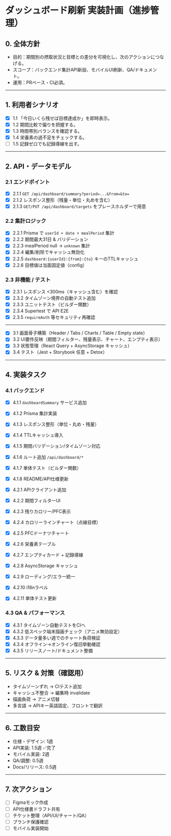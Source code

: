# ダッシュボード刷新 実装計画（進捗管理）

## 0. 全体方針
- 目的：期間別の摂取状況と目標との差分を可視化し、次のアクションにつなげる。
- スコープ：バックエンド集計API新設、モバイルUI刷新、QA/ドキュメント。
- 運用：PRベース・CI必須。

---

## 1. 利用者シナリオ
- [x] 1.1 「今日いくら残せば目標達成か」を即時表示。
- [x] 1.2 期間比較で偏りを把握する。
- [x] 1.3 時間帯別バランスを確認する。
- [x] 1.4 栄養素の過不足をチェックする。
- [ ] 1.5 記録ゼロでも記録導線を出す。

---

## 2. API・データモデル
### 2.1 エンドポイント
- [x] 2.1.1 `GET /api/dashboard/summary?period=...&from=&to=`
- [x] 2.1.2 レスポンス整形（残量・単位・丸めを含む）
- [x] 2.1.3 `GET/PUT /api/dashboard/targets` をプレースホルダーで用意

### 2.2 集計ロジック
- [x] 2.2.1 Prisma で `userId + date + mealPeriod` 集計
- [x] 2.2.2 期間最大31日 & バリデーション
- [x] 2.2.3 mealPeriod null → `unknown` 集計
- [x] 2.2.4 編集/削除でキャッシュ無効化
- [x] 2.2.5 `dashboard:{userId}:{from}:{to}` キーのTTLキャッシュ
- [x] 2.2.6 目標値は当面固定値（config）

### 2.3 非機能 / テスト
- [x] 2.3.1 レスポンス <300ms（キャッシュ含む）を確認
- [x] 2.3.2 タイムゾーン境界の自動テスト追加
- [x] 2.3.3 ユニットテスト（ビルダー関数）
- [x] 2.3.4 Supertest で API E2E
- [x] 2.3.5 `requireAuth` 等セキュリティ再確認

---

- [x] 3.1 画面骨子構築（Header / Tabs / Charts / Table / Empty state）
- [x] 3.2 UI要件反映（期間フィルター、残量表示、チャート、エンプティ表示）
- [x] 3.3 状態管理（React Query + AsyncStorage キャッシュ）
- [x] 3.4 テスト（Jest + Storybook 任意 + Detox）

---

## 4. 実装タスク
### 4.1 バックエンド
- [x] 4.1.1 `dashboardSummary` サービス追加
- [x] 4.1.2 Prisma 集計実装
- [x] 4.1.3 レスポンス整形（単位・丸め・残量）
- [x] 4.1.4 TTLキャッシュ導入
- [x] 4.1.5 期間バリデーション/タイムゾーン対応
- [x] 4.1.6 ルート追加 `/api/dashboard/*`
- [x] 4.1.7 単体テスト（ビルダー関数）
- [x] 4.1.8 README/API仕様更新

- [x] 4.2.1 APIクライアント追加
- [x] 4.2.2 期間フィルターUI
- [x] 4.2.3 残りカロリー/PFC表示
- [x] 4.2.4 カロリーラインチャート（点線目標）
- [x] 4.2.5 PFCドーナツチャート
- [x] 4.2.6 栄養素テーブル
- [x] 4.2.7 エンプティカード + 記録導線
- [x] 4.2.8 AsyncStorage キャッシュ
- [x] 4.2.9 ローディング/エラー統一
- [x] 4.2.10 i18nラベル
- [x] 4.2.11 単体テスト更新

### 4.3 QA & パフォーマンス
- [x] 4.3.1 タイムゾーン自動テストをCIへ
- [x] 4.3.2 低スペック端末描画チェック（アニメ無効設定）
- [x] 4.3.3 データ量多い週でのチャート負荷検証
- [x] 4.3.4 オフライン→オンライン復旧挙動確認
- [x] 4.3.5 リリースノート/ドキュメント整備

---

## 5. リスク & 対策（確認用）
- タイムゾーンずれ → CIテスト追加
- キャッシュ不整合 → 編集時 invalidate
- 描画負荷 → アニメ切替
- 多言語 → APIキー英語固定、フロントで翻訳

---

## 6. 工数目安
- 仕様・デザイン: 1週
- API実装: 1.5週 ✅完了
- モバイル実装: 2週
- QA/調整: 0.5週
- Docs/リリース: 0.5週

---

## 7. 次アクション
- [ ] Figmaモック作成
- [ ] API仕様書ドラフト共有
- [ ] チケット整理（API/UI/チャート/QA）
- [ ] ブランチ保護確認
- [ ] モバイル実装開始

